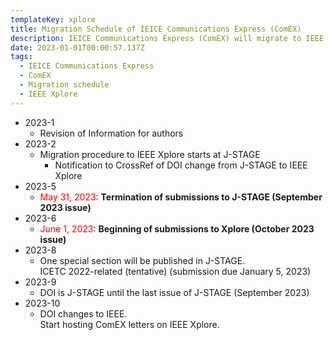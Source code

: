 ```yaml
---
templateKey: xplore
title: Migration Schedule of IEICE Communications Express (ComEX)
description: IEICE Communications Express (ComEX) will migrate to IEEE Xplore according to the schedule below.
date: 2023-01-01T00:00:57.137Z
tags:
  - IEICE Communications Express
  - ComEX
  - Migration schedule
  - IEEE Xplore
---
```


- 2023-1
  - Revision of Information for authors
- 2023-2
  - Migration procedure to IEEE Xplore starts at J-STAGE 
    - Notification to CrossRef of DOI change from J-STAGE to IEEE Xplore
- 2023-5
  - <span style="color: red; ">May 31, 2023</span>: **Termination of submissions to J-STAGE (September 2023 issue)**
- 2023-6
  - <span style="color: red; ">June 1, 2023</span>: **Beginning of submissions to Xplore (October 2023 issue)**
- 2023-8
  - One special section will be published in J-STAGE.<br />
    ICETC 2022-related (tentative) (submission due January 5, 2023)
- 2023-9
  - DOI is J-STAGE until the last issue of J-STAGE (September 2023)
- 2023-10
  - DOI changes to IEEE.<br />
    Start hosting ComEX letters on IEEE Xplore.
